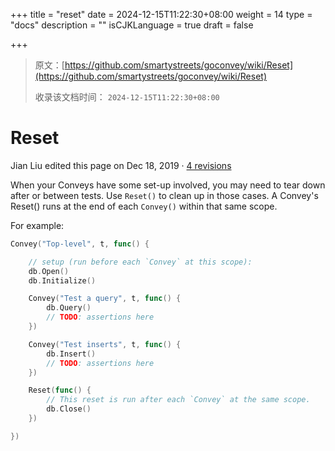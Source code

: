 +++
title = "reset"
date = 2024-12-15T11:22:30+08:00
weight = 14
type = "docs"
description = ""
isCJKLanguage = true
draft = false

+++

> 原文：[https://github.com/smartystreets/goconvey/wiki/Reset](https://github.com/smartystreets/goconvey/wiki/Reset)
>
> 收录该文档时间： `2024-12-15T11:22:30+08:00`

# Reset



Jian Liu edited this page on Dec 18, 2019 · [4 revisions](https://github.com/smartystreets/goconvey/wiki/Reset/_history)

When your Conveys have some set-up involved, you may need to tear down after or between tests. Use `Reset()` to clean up in those cases. A Convey's Reset() runs at the end of each `Convey()` within that same scope.

For example:

```go
Convey("Top-level", t, func() {

    // setup (run before each `Convey` at this scope):
    db.Open()
    db.Initialize()

    Convey("Test a query", t, func() {
        db.Query()
        // TODO: assertions here
    })

    Convey("Test inserts", t, func() {
        db.Insert()
        // TODO: assertions here
    })

    Reset(func() {
        // This reset is run after each `Convey` at the same scope.
        db.Close()
    })

})
```

